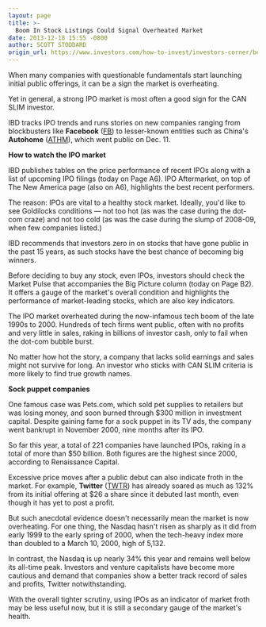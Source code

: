 ```yaml
---
layout: page
title: >-
  Boom In Stock Listings Could Signal Overheated Market
date: 2013-12-18 15:55 -0800
author: SCOTT STODDARD
origin_url: https://www.investors.com/how-to-invest/investors-corner/beware-of-the-booming-ipo-markets
---
```





When many companies with questionable fundamentals start launching initial public offerings, it can be a sign the market is overheating.


Yet in general, a strong IPO market is most often a good sign for the CAN SLIM investor.


IBD tracks IPO trends and runs stories on new companies ranging from blockbusters like **Facebook** ([FB](https://research.investors.com/quote.aspx?symbol=FB)) to lesser-known entities such as China's **Autohome** ([ATHM](https://research.investors.com/quote.aspx?symbol=ATHM)), which went public on Dec. 11.


**How to watch the IPO market**


IBD publishes tables on the price performance of recent IPOs along with a list of upcoming IPO filings (today on Page A6). IPO Aftermarket, on top of The New America page (also on A6), highlights the best recent performers.


The reason: IPOs are vital to a healthy stock market. Ideally, you'd like to see Goldilocks conditions — not too hot (as was the case during the dot-com craze) and not too cold (as was the case during the slump of 2008-09, when few companies listed.)


IBD recommends that investors zero in on stocks that have gone public in the past 15 years, as such stocks have the best chance of becoming big winners.


Before deciding to buy any stock, even IPOs, investors should check the Market Pulse that accompanies the Big Picture column (today on Page B2). It offers a gauge of the market's overall condition and highlights the performance of market-leading stocks, which are also key indicators.


The IPO market overheated during the now-infamous tech boom of the late 1990s to 2000. Hundreds of tech firms went public, often with no profits and very little in sales, raking in billions of investor cash, only to fail when the dot-com bubble burst.


No matter how hot the story, a company that lacks solid earnings and sales might not survive for long. An investor who sticks with CAN SLIM criteria is more likely to find true growth names.


**Sock puppet companies**


One famous case was Pets.com, which sold pet supplies to retailers but was losing money, and soon burned through \$300 million in investment capital. Despite gaining fame for a sock puppet in its TV ads, the company went bankrupt in November 2000, nine months after its IPO.


So far this year, a total of 221 companies have launched IPOs, raking in a total of more than \$50 billion. Both figures are the highest since 2000, according to Renaissance Capital.


Excessive price moves after a public debut can also indicate froth in the market. For example, **Twitter** ([TWTR](https://research.investors.com/quote.aspx?symbol=TWTR)) has already soared as much as 132% from its initial offering at \$26 a share since it debuted last month, even though it has yet to post a profit.


But such anecdotal evidence doesn't necessarily mean the market is now overheating. For one thing, the Nasdaq hasn't risen as sharply as it did from early 1999 to the early spring of 2000, when the tech-heavy index more than doubled to a March 10, 2000, high of 5,132.


In contrast, the Nasdaq is up nearly 34% this year and remains well below its all-time peak. Investors and venture capitalists have become more cautious and demand that companies show a better track record of sales and profits, Twitter notwithstanding.


With the overall tighter scrutiny, using IPOs as an indicator of market froth may be less useful now, but it is still a secondary gauge of the market's health.




